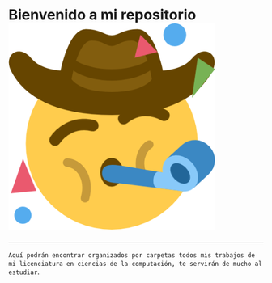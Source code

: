 # Bienvenido a mi repositorio ![Carita Fiestera](image.png "Carita Fiestera")

***

`Aquí podrán encontrar organizados por carpetas todos mis trabajos de mi licenciatura en ciencias de la computación, te servirán de mucho al estudiar`.


